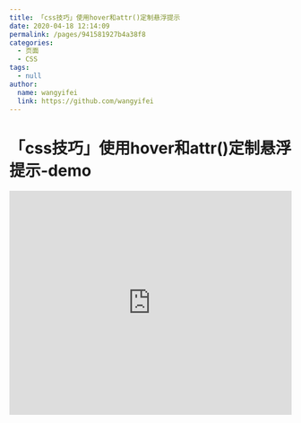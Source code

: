 ```yaml
---
title: 「css技巧」使用hover和attr()定制悬浮提示
date: 2020-04-18 12:14:09
permalink: /pages/941581927b4a38f8
categories: 
  - 页面
  - CSS
tags: 
  - null
author: 
  name: wangyifei
  link: https://github.com/wangyifei
---
```

# 「css技巧」使用hover和attr()定制悬浮提示-demo

<iframe height="400" style="width: 100%;" scrolling="no" title="【CSS：行为】使用:hover和attr()定制悬浮提示" src="https://codepen.io/wangyifei/embed/vYNKNaq?height=400&theme-id=light&default-tab=css,result" frameborder="no" allowtransparency="true" allowfullscreen="true" loading="lazy">
  See the Pen <a href='https://codepen.io/wangyifei/pen/vYNKNaq'>【CSS：行为】使用:hover和attr()定制悬浮提示</a> by wangyifei
  (<a href='https://codepen.io/wangyifei'>@wangyifei</a>) on <a href='https://codepen.io'>CodePen</a>.
</iframe>

<!-- more -->